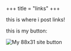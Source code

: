+++
title = "links"
+++

this is where i post links!

this is my button:

![My 88x31 site button](/images/button.gif "88 by 31 button for invicta")

